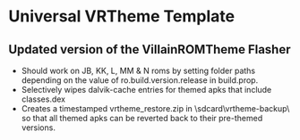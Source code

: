 # Universal VRTheme Template

## Updated version of the VillainROMTheme Flasher

  - Should work on JB, KK, L, MM & N roms by setting folder paths depending on the value of ro.build.version.release in build.prop.
  - Selectively wipes dalvik-cache entries for themed apks that include classes.dex 
  - Creates a timestamped vrtheme_restore.zip in \sdcard\vrtheme-backup\ so that all themed apks can be reverted back to their pre-themed versions.
